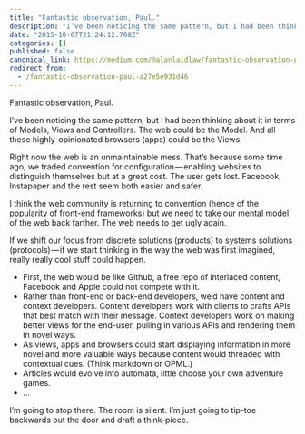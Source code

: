 ```yaml
---
title: "Fantastic observation, Paul."
description: "I’ve been noticing the same pattern, but I had been thinking about it in terms of Models, Views and Controllers. The web could be the…"
date: "2015-10-07T21:24:12.708Z"
categories: []
published: false
canonical_link: https://medium.com/@alanlaidlaw/fantastic-observation-paul-a27e5e931d46
redirect_from:
  - /fantastic-observation-paul-a27e5e931d46
---
```


Fantastic observation, Paul.

I’ve been noticing the same pattern, but I had been thinking about it in terms of Models, Views and Controllers. The web could be the Model. And all these highly-opinionated browsers (apps) could be the Views.

Right now the web is an unmaintainable mess. That’s because some time ago, we traded convention for configuration — enabling websites to distinguish themselves but at a great cost. The user gets lost. Facebook, Instapaper and the rest seem both easier and safer.

I think the web community is returning to convention (hence of the popularity of front-end frameworks) but we need to take our mental model of the web back farther. The web needs to get ugly again.

If we shift our focus from discrete solutions (products) to systems solutions (protocols) — if we start thinking in the way the web was first imagined, really really cool stuff could happen.

-   First, the web would be like Github, a free repo of interlaced content, Facebook and Apple could not compete with it.
-   Rather than front-end or back-end developers, we’d have content and context developers. Content developers work with clients to crafts APIs that best match with their message. Context developers work on making better views for the end-user, pulling in various APIs and rendering them in novel ways.
-   As views, apps and browsers could start displaying information in more novel and more valuable ways because content would threaded with contextual cues. (Think markdown or OPML.)
-   Articles would evolve into automata, little choose your own adventure games.
-   …

I’m going to stop there. The room is silent. I’m just going to tip-toe backwards out the door and draft a think-piece.
